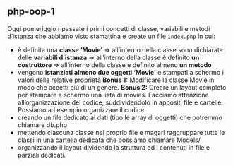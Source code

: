 ## php-oop-1

Oggi pomeriggio ripassate i primi concetti di classe, variabili e metodi d’istanza che abbiamo visto stamattina e create un file `index.php` in cui:

- è definita una **classe ‘Movie’**
  => all’interno della classe sono dichiarate delle **variabili d’istanza**
  => all’interno della classe è definito **un costruttore**
  => all’interno della classe è definito almeno **un metodo**
- vengono **istanziati almeno due oggetti ‘Movie’** e stampati a schermo i valori delle relative proprietà
  **Bonus 1:**
  Modificare la classe Movie in modo che accetti piú di un genere.
  **Bonus 2:**
  Creare un layout completo per stampare a schermo una lista di movies.
  Facciamo attenzione all’organizzazione del codice, suddividendolo in appositi file e cartelle. Possiamo ad esempio organizzare il codice
- creando un file dedicato ai dati (tipo le array di oggetti) che potremmo chiamare db.php
- mettendo ciascuna classe nel proprio file e magari raggruppare tutte le classi in una cartella dedicata che possiamo chiamare Models/
- organizzando il layout dividendo la struttura ed i contenuti in file e parziali dedicati.
